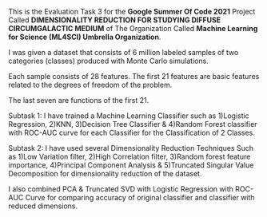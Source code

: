 This is the Evaluation Task 3 for the **Google Summer Of Code 2021** Project Called **DIMENSIONALITY REDUCTION FOR STUDYING DIFFUSE CIRCUMGALACTIC MEDIUM** of The Organization Called **Machine Learning for Science (ML4SCI) Umbrella Organization**.


I was given a dataset that  consists of 6 million labeled samples of two categories (classes) produced with Monte Carlo simulations.


Each sample consists of 28 features. The first 21 features are basic features related to the degrees of freedom of the problem.


The last seven are functions of the first 21.

Subtask 1:
I have trained a Machine Learning Classifier such as 
1)Logistic Regression,
2)KNN,
3)Decision Tree Classifier & 
4)Random Forest classifier with ROC-AUC curve for each Classifier for the Classification of 2 Classes.




Subtask 2:
I have used several Dimensionality Reduction Techniques Such as 1)Low Variation filter,
2)High Correlation filter,
3)Random forest feature importance,
4)Principal Component Analysis & 
5)Truncated Singular Value Decomposition for dimensionality reduction of the dataset.

I also combined PCA & Truncated SVD with Logistic Regression with ROC-AUC Curve for comparing accuracy of original classifier and classifier with reduced dimensions.


 
